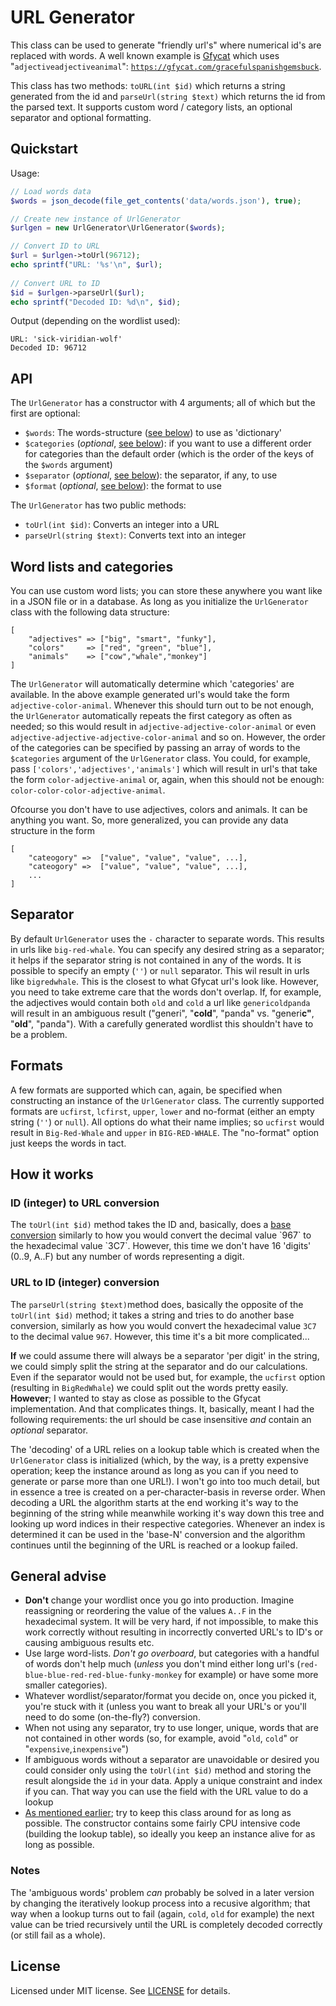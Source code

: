 # URL Generator

This class can be used to generate "friendly url's" where numerical id's are replaced with words. A well known example is [Gfycat]([https://gfycat.com/about](https://gfycat.com/about)) which uses "`adjectiveadjectiveanimal`": [`https://gfycat.com/gracefulspanishgemsbuck`](https://gfycat.com/gracefulspanishgemsbuck).

This class has two methods: `toURL(int $id)` which returns a string generated from the id and `parseUrl(string $text)` which returns the id from the parsed text. It supports custom word / category lists, an optional separator and optional formatting.

## Quickstart

Usage:

```php
// Load words data
$words = json_decode(file_get_contents('data/words.json'), true);

// Create new instance of UrlGenerator
$urlgen = new UrlGenerator\UrlGenerator($words);

// Convert ID to URL
$url = $urlgen->toUrl(96712);
echo sprintf("URL: '%s'\n", $url);
    
// Convert URL to ID
$id = $urlgen->parseUrl($url);
echo sprintf("Decoded ID: %d\n", $id);
```

Output (depending on the wordlist used):

```
URL: 'sick-viridian-wolf'
Decoded ID: 96712
```

## API

The `UrlGenerator` has a constructor with 4 arguments; all of which but the first are optional:

- `$words`: The words-structure ([see below](#word-lists-and-categories)) to use as 'dictionary'
- `$categories` (*optional*, [see below](#word-lists-and-categories)): if you want to use a different order for categories than the default order (which is the order of the keys of the `$words` argument)
- `$separator` (*optional*, [see below](#separator)): the separator, if any, to use
- `$format` (*optional*, [see below](#formats)): the format to use

The `UrlGenerator` has two public methods:

- `toUrl(int $id)`: Converts an integer into a URL
- `parseUrl(string $text)`: Converts text into an integer

    
## Word lists and categories

You can use custom word lists; you can store these anywhere you want like in a JSON file or in a database. As long as you initialize the `UrlGenerator` class with the following data structure:

    [
        "adjectives" => ["big", "smart", "funky"],
        "colors"     => ["red", "green", "blue"],
        "animals"    => ["cow","whale","monkey"]
    ]

The `UrlGenerator` will automatically determine which 'categories' are available. In the above example generated url's would take the form `adjective-color-animal`. Whenever this should turn out to be not enough, the `UrlGenerator` automatically repeats the first category as often as needed; so this would result in `adjective-adjective-color-animal` or even `adjective-adjective-adjective-color-animal` and so on. However, the order of the categories can be specified by passing an array of words to the `$categories` argument of the `UrlGenerator` class. You could, for example, pass `['colors','adjectives','animals']` which will result in url's that take the form `color-adjective-animal` or, again, when this should not be enough: `color-color-color-adjective-animal`.

Ofcourse you don't have to use adjectives, colors and animals. It can be anything you want. So, more generalized, you can provide any data structure in the form

    [
        "cateogory" =>  ["value", "value", "value", ...],
        "cateogory" =>  ["value", "value", "value", ...],
        ...
    ]
    
## Separator

By default `UrlGenerator` uses the `-` character to separate words. This results in urls like `big-red-whale`. You can specify any desired string as a separator; it helps if the separator string is not contained in any of the words. It is possible to specify an empty (`''`) or `null` separator. This wil result in urls like `bigredwhale`. This is the closest to what Gfycat url's look like. However, you need to take extreme care that the words don't overlap. If, for example, the adjectives would contain both `old` and `cold` a url like `genericoldpanda` will result in an ambiguous result ("generi", "**cold**", "panda" vs. "generi**c"**, "**old**", "panda"). With a carefully generated wordlist this shouldn't have to be a problem.

## Formats

A few formats are supported which can, again, be specified when constructing an instance of the `UrlGenerator` class. The currently supported formats are `ucfirst`, `lcfirst`, `upper`, `lower` and no-format (either an empty string (`''`) or `null`). All options do what their name implies; so `ucfirst` would result in `Big-Red-Whale` and `upper` in `BIG-RED-WHALE`. The "no-format" option just keeps the words in tact.

## How it works

### ID (integer) to URL conversion

The `toUrl(int $id)` method takes the ID and, basically, does a [base conversion]([https://en.wikipedia.org/wiki/Numeral_system](https://en.wikipedia.org/wiki/Numeral_system)) similarly to how you would convert the decimal value `967` to the hexadecimal value `3C7`.  However, this time we don't have 16 'digits' (0..9, A..F) but any number of words representing a digit.

### URL to ID (integer) conversion

The `parseUrl(string $text)`method does, basically the opposite of the `toUrl(int $id)` method; it takes a string and tries to do another base conversion, similarly as how you would convert the hexadecimal value `3C7` to the decimal value `967`. However, this time it's a bit more complicated...

**If** we could assume there will always be a separator 'per digit' in the string, we could simply split the string at the separator and do our calculations. Even if the separator would not be used but, for example, the `ucfirst` option (resulting in `BigRedWhale`) we could split out the words pretty easily. **However**; I wanted to stay as close as possible to the Gfycat implementation. And that complicates things. It, basically, meant I had the following requirements: the url should be case insensitive *and* contain an *optional* separator.

The 'decoding' of a URL relies on a lookup table which is created when the `UrlGenerator` class is initialized (which, by the way, is a pretty expensive operation; keep the instance around as long as you can if you need to generate or parse more than one URL!). I won't go into too much detail, but in essence a tree is created on a per-character-basis in reverse order. When decoding a URL the algorithm starts at the end working it's way to the beginning of the string while meanwhile working it's way down this tree and looking up word indices in their respective categories. Whenever an index is determined it can be used in the 'base-N' conversion and the algorithm continues until the beginning of the URL is reached or a lookup failed.

## General advise

- **Don't** change your wordlist once you go into production. Imagine reassigning or reordering the value of the values `A..F` in the hexadecimal system. It will be very hard, if not impossible, to make this work correctly without resulting in incorrectly converted URL's to ID's or causing ambiguous results etc.
- Use large word-lists. *Don't go overboard*, but categories with a handful of words don't help much (*unless* you don't mind either long url's (`red-blue-blue-red-red-blue-funky-monkey` for example) or have some more smaller categories).
- Whatever wordlist/separator/format you decide on, once you picked it, you're stuck with it (unless you want to break all your URL's or you'll need to do some (on-the-fly?) conversion.
- When not using any separator, try to use longer, unique, words that are not contained in other words (so, for example, avoid "`old`, `cold`" or "`expensive`,`inexpensive`")
- If ambiguous words without a separator are unavoidable or desired you could consider only using the `toUrl(int $id)` method and storing the result alongside the `id` in your data. Apply a unique constraint and index if you can. That way you can use the field with the URL value to do a lookup
- [As mentioned earlier](#url-to-id-integer-conversion); try to keep this class around for as long as possible. The constructor contains some fairly CPU intensive code (building the lookup table), so ideally you keep an instance alive for as long as possible.

### Notes
The 'ambiguous words' problem _can_ probably be solved in a later version by changing the iteratively lookup process into a recusive algorithm; that way when a lookup turns out to fail (again, `cold`, `old` for example) the next value can be tried recursively until the URL is completely decoded correctly (or still fail as a whole).

## License

Licensed under MIT license. See [LICENSE](LICENSE) for details.
